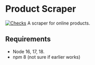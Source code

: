 # Product Scraper
[![Checks](https://github.com/XedinUnknown/product-scraper/actions/workflows/checks.yml/badge.svg)](https://github.com/XedinUnknown/product-scraper/actions/workflows/checks.yml)
A scraper for online products.


## Requirements
- Node 16, 17, 18.
- npm 8 (not sure if earlier works)